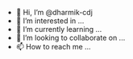 - 👋 Hi, I’m @dharmik-cdj
- 👀 I’m interested in ...
- 🌱 I’m currently learning ...
- 💞️ I’m looking to collaborate on ...
- 📫 How to reach me ...

<!---
dharmik-cdj/dharmik-cdj is a ✨ special ✨ repository because its `README.md` (this file) appears on your GitHub profile.
You can click the Preview link to take a look at your changes.
--->
